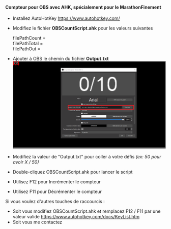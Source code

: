 #### Compteur pour OBS avec AHK, spécialement pour le MarathonFinement



* Installez AutoHotKey https://www.autohotkey.com/

* Modifiez le fichier **OBSCountScript.ahk** pour les valeurs suivantes
 

    filePathCount = <Chemin vers Current.txt>    
    filePathTotal = <Chemin vers Max.txt>   
    filePathOut = <Chemin vers Out.txt>

* Ajouter à OBS le chemin du fichier **Output.txt**
![Image OBS Text Source](obs_text_source.png)

* Modifiez la valeur de "Output.txt" pour coller à votre défis _(ex: 50 pour avoir X / 50)_
* Double-cliquez OBSCountScript.ahk pour lancer le script


* Utilisez F12 pour Incrémenter le compteur
* Utilisez F11 pour Décrémenter le compteur



Si vous voulez d'autres touches de raccourcis :
* Soit vous modifiez OBSCountScript.ahk et remplacez F12 / F11 par une valeur valide
https://www.autohotkey.com/docs/KeyList.htm  
* Soit vous me contactez
